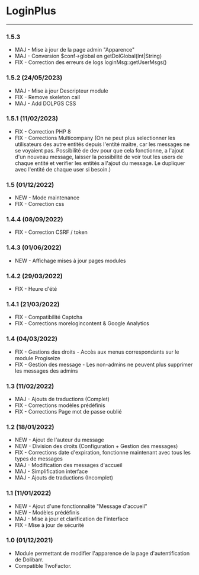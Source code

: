 # LoginPlus

[comment]: <> (TODO)
[comment]: <> (Upload des fichiers + simple)

***

### 1.5.3
* MAJ - Mise à jour de la page admin "Apparence"
* MAJ - Conversion $conf->global en getDolGlobal(Int|String)
* FIX - Correction des erreurs de logs loginMsg::getUserMsgs()

### 1.5.2 (24/05/2023) 
* MAJ - Mise à jour Descripteur module
* FIX - Remove skeleton call
* MAJ - Add DOLPGS CSS

### 1.5.1 (11/02/2023) 
* FIX - Correction PHP 8 
* FIX - Corrections Multicompany (On ne peut plus selectionner les utilisateurs des autre entités depuis l'entité maitre, car les messages ne se voyaient pas. Possibilité de dev pour que cela fonctionne, a l'ajout d'un nouveau message, laisser la possibilité de voir tout les users de chaque entité et verifier les entités a l'ajout du message. Le dupliquer avec l'entité de chaque user si besoin.)

### 1.5 (01/12/2022) 
* NEW - Mode maintenance 
* FIX - Correction css 

### 1.4.4 (08/09/2022) 
* FIX - Correction CSRF / token 

### 1.4.3 (01/06/2022) 
* NEW - Affichage mises à jour pages modules

### 1.4.2 (29/03/2022)
* FIX - Heure d'été

### 1.4.1 (21/03/2022)
* FIX - Compatibilité Captcha
* FIX - Corrections morelogincontent & Google Analytics

### 1.4 (04/03/2022)
* FIX - Gestions des droits - Accès aux menus correspondants sur le module Progiseize
* FIX - Gestion des message - Les non-admins ne peuvent plus supprimer les messages des admins

### 1.3 (11/02/2022)
* MAJ - Ajouts de traductions (Complet)
* FIX - Corrections modèles prédéfinis
* FIX - Corrections Page mot de passe oublié

### 1.2 (18/01/2022)
* NEW - Ajout de l'auteur du message
* NEW - Division des droits (Configuration + Gestion des messages)
* FIX - Corrections date d'expiration, fonctionne maintenant avec tous les types de messages
* MAJ - Modification des messages d'accueil
* MAJ - Simplification interface
* MAJ - Ajouts de traductions (Incomplet)

### 1.1 (11/01/2022)
* NEW - Ajout d'une fonctionnalité "Message d'accueil"
* NEW - Modèles prédéfinis
* MAJ - Mise à jour et clarification de l'interface
* FIX - Mise à jour de sécurité

### 1.0 (01/12/2021)
* Module permettant de modifier l'apparence de la page d'autentification de Dolibarr.
* Compatible TwoFactor.